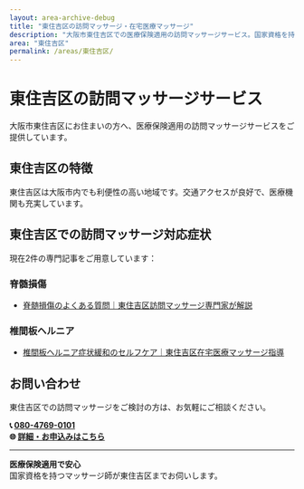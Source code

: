```yaml
---
layout: area-archive-debug
title: "東住吉区の訪問マッサージ・在宅医療マッサージ"
description: "大阪市東住吉区での医療保険適用の訪問マッサージサービス。国家資格を持つマッサージ師が地域密着でサポート。2記事掲載中。"
area: "東住吉区"
permalink: /areas/東住吉区/
---
```


# 東住吉区の訪問マッサージサービス

大阪市東住吉区にお住まいの方へ、医療保険適用の訪問マッサージサービスをご提供しています。

## 東住吉区の特徴

東住吉区は大阪市内でも利便性の高い地域です。交通アクセスが良好で、医療機関も充実しています。

## 東住吉区での訪問マッサージ対応症状

現在2件の専門記事をご用意しています：


### 脊髄損傷

- [脊髄損傷のよくある質問｜東住吉区訪問マッサージ専門家が解説](/qa/spinal-injury-qa-sumiyoshi/)

### 椎間板ヘルニア

- [椎間板ヘルニア症状緩和のセルフケア｜東住吉区在宅医療マッサージ指導](/prevention/herniated-disc-prevention/)


## お問い合わせ

東住吉区での訪問マッサージをご検討の方は、お気軽にご相談ください。

**📞 [080-4769-0101](tel:080-4769-0101)**  
**🌐 [詳細・お申込みはこちら](https://peraichi.com/landing_pages/view/himawari-massage/)**

---

**医療保険適用で安心**  
国家資格を持つマッサージ師が東住吉区までお伺いします。
